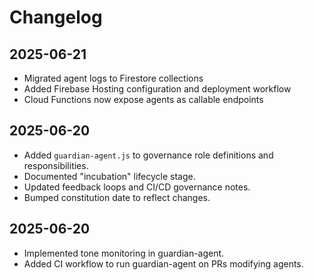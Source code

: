 # Changelog

## 2025-06-21
- Migrated agent logs to Firestore collections
- Added Firebase Hosting configuration and deployment workflow
- Cloud Functions now expose agents as callable endpoints

## 2025-06-20
- Added `guardian-agent.js` to governance role definitions and responsibilities.
- Documented "incubation" lifecycle stage.
- Updated feedback loops and CI/CD governance notes.
- Bumped constitution date to reflect changes.

## 2025-06-20
- Implemented tone monitoring in guardian-agent.
- Added CI workflow to run guardian-agent on PRs modifying agents.
